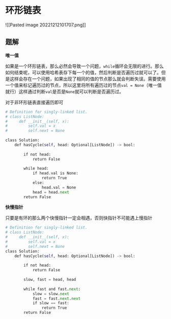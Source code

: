 # 环形链表

![[Pasted image 20221212101707.png]]


## 题解

**唯一值**

如果是一个环形链表，那么必然会导致一个问题，`while`循环会无限的进行。那么如何结束呢，可以使用哈希表存下每一个的值，然后判断是否遍历过就可以了。但是这样会存在一个问题，如果出现了相同的值的节点那么就会判断失误。需要使用一个值来标记遍历过的节点，所以这里将所有遍历过的节点`val = None`（唯一值就行）这样通过判断`val`是否是`None`就可以判断是否遍历过。

对于非环形链表直接遍历即可

```python
# Definition for singly-linked list.
# class ListNode:
#     def __init__(self, x):
#         self.val = x
#         self.next = None
  
class Solution:
    def hasCycle(self, head: Optional[ListNode]) -> bool:
  
        if not head:
            return False
  
        while head:
            if head.val is None:
                return True
            else:
                head.val = None
            head = head.next
        return False
```

**快慢指针**

只要是有环的那么两个快慢指针一定会相遇，否则快指针不可能遇上慢指针

```python
# Definition for singly-linked list.
# class ListNode:
#     def __init__(self, x):
#         self.val = x
#         self.next = None
class Solution:
    def hasCycle(self, head: Optional[ListNode]) -> bool:
  
        if not head:
            return False
  
        slow, fast = head, head
  
        while fast and fast.next:
            slow = slow.next
            fast = fast.next.next
            if slow == fast:
                return True
        return False
```